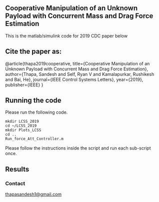 ## Cooperative Manipulation of an Unknown Payload with Concurrent Mass and Drag Force Estimation


This is the matlab/simulink code for 2019 CDC paper below

## Cite the paper as: 

@article{thapa2019cooperative,
  title={Cooperative Manipulation of an Unknown Payload with Concurrent Mass and Drag Force Estimation},
  author={Thapa, Sandesh and Self, Ryan V and Kamalapurkar, Rushikesh and Bai, He},
  journal={IEEE Control Systems Letters},
  year={2019},
  publisher={IEEE}
}



## Running the code 
Please run the following code. 

```
mkdir LCSS_2019
cd ~/LCSS_2019
mkdir Plots_LCSS 
cd ..
Run_force_Att_Controller.m 
```
   Please follow the instructions inside the script and run each sub-script once. 

## Results 

### Contact
thapasandesh1@gmail.com

